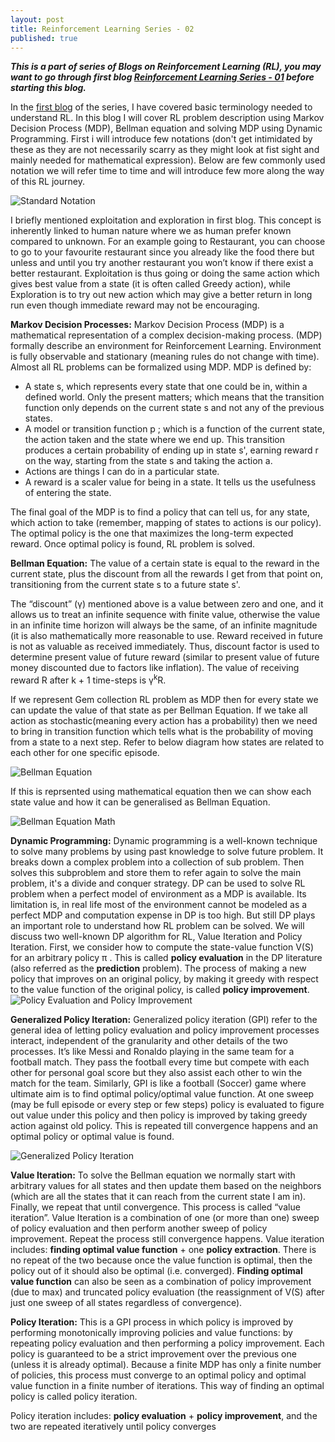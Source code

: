 ```yaml
---
layout: post
title: Reinforcement Learning Series - 02
published: true
---
```


_**This is a part of series of Blogs on Reinforcement Learning (RL), you may want to go through first blog [Reinforcement Learning Series - 01](https://baijayantaroy.github.io/baijayantaroy.github.io/Reinforcement_Learning_Series_01/) before starting this blog.**_

In the [first blog](https://baijayantaroy.github.io/baijayantaroy.github.io/Reinforcement_Learning_Series_01/) of the series, I have covered basic terminology needed to understand RL. In this blog I will cover RL problem description using Markov Decision Process (MDP), Bellman equation and solving MDP using Dynamic Programming. First i will introduce few notations (don't get intimidated by these as they are not necessarily scarry as they might look at fist sight and mainly needed for mathematical expression). Below are few commonly used notation we will refer time to time and will introduce few more along the way of this RL journey.

![Standard Notation](/images/Notation.png "Standard Notation")

I briefly mentioned exploitation and exploration in first blog. This concept is inherently linked to human nature where we as human prefer known compared to unknown. For an example going to Restaurant, you can choose to go to your favourite restaurant since you already like the food there but unless and until you try another restaurant you won’t know if there exist a better restaurant. Exploitation is thus going or doing the same action which gives best value from a state (it is often called Greedy action), while Exploration is to try out new action which may give a better return in long run even though immediate reward may not be encouraging. 

**Markov Decision Processes:** Markov Decision Process (MDP) is a mathematical representation of a complex decision-making process. (MDP) formally describe an environment for Reinforcement Learning. Environment is fully observable and stationary (meaning rules do not change with time). Almost all RL problems can be formalized using MDP. MDP is defined by:

 - A state s, which represents every state that one could be in, within a defined world. Only the present matters; which means that the transition function only depends on the current state s and not any of the previous states.
 - A model or transition function p ; which is a function of the current state, the action taken and the state where we end up. This transition produces a certain probability of ending up in state s', earning reward r on the way, starting from the state s and taking the action a.
 - Actions are things I can do in a particular state.
 - A reward is a scaler value for being in a state. It tells us the usefulness of entering the state.
    
The final goal of the MDP is to find a policy that can tell us, for any state, which action to take (remember, mapping of states to actions is our policy). The optimal policy is the one that maximizes the long-term expected reward. Once optimal policy is found, RL problem is solved.

**Bellman Equation:** The value of a certain state is equal to the reward in the current state, plus the discount from all the rewards I get from that point on, transitioning from the current state s to a future state s'.

The “discount” (γ) mentioned above is a value between zero and one, and it allows us to treat an infinite sequence with finite value, otherwise the value in an infinite time horizon will always be the same, of an infinite magnitude (it is also mathematically more reasonable to use. Reward received in future is not as valuable as received immediately. Thus, discount factor is used to determine present value of future reward (similar to present value of future money discounted due to factors like inflation). The value of receiving reward R after k + 1 time-steps is γ<sup>k</sup>R.  

If we represent Gem collection RL problem as MDP then for every state we can update the value of that state as per Bellman Equation. If we take all action as stochastic(meaning every action has a probability) then we need to bring in transition function which tells what is the probability of moving from a state to a next step. Refer to below diagram how states are related to each other for one specific episode.

![Bellman Equation](/images/BellmanEquation.png "Bellman Equation explnation for Gem collection problem")

If this is reprsented using mathematical equation then we can show each state value and how it can be generalised as Bellman Equation.

![Bellman Equation Math](/images/BellmanEquation02.png "Bellman Equation Math Representation")

**Dynamic Programming:** Dynamic programming is a well-known technique to solve many problems by using past knowledge to solve future problem. It breaks down a complex problem into a collection of sub problem. Then solves this subproblem and store them to refer again to solve the main problem, it's a divide and conquer strategy. DP can be used to solve RL problem when a perfect model of environment as a MDP is available. Its limitation is, in real life most of the environment cannot be modeled as a perfect MDP and computation expense in DP is too high. But still DP plays an important role to understand how RL problem can be solved.
We will discuss two well-known DP algorithm for RL, Value Iteration and Policy Iteration. First, we consider how to compute the state-value function V(S) for an arbitrary policy π . This is called **policy evaluation** in the DP literature (also referred as the **prediction** problem). The process of making a new policy that improves on an original policy, by making it greedy with respect to the value function of the original policy, is called **policy improvement**.
![Policy Evaluation and Policy Improvement](/images/Evaluation&Improvement.png "Policy Evaluation and Policy Improvement")

**Generalized Policy Iteration:** Generalized policy iteration (GPI) refer to the general idea of letting policy evaluation and policy improvement processes interact, independent of the granularity and other details of the two processes. It’s like Messi and Ronaldo playing in the same team for a football match. They pass the football every time but compete with each other for personal goal score but they also assist each other to win the match for the team. Similarly, GPI is like a football (Soccer) game where ultimate aim is to find optimal policy/optimal value function. At one sweep (may be full episode or every step or few steps) policy is evaluated to figure out value under this policy and then policy is improved by taking greedy action against old policy. This is repeated till convergence happens and an optimal policy or optimal value is found.

![Generalized Policy Iteration](/images/GPI.png "Generalized Policy Iteration")

**Value Iteration:** To solve the Bellman equation we normally start with arbitrary values for all states and then update them based on the neighbors (which are all the states that it can reach from the current state I am in). Finally, we repeat that until convergence. This process is called “value iteration”.
Value Iteration is a combination of one (or more than one) sweep of policy evaluation and then perform another sweep of policy improvement. Repeat the process still convergence happens.
Value iteration includes: **finding optimal value function** + one **policy extraction**. There is no repeat of the two because once the value function is optimal, then the policy out of it should also be optimal (i.e. converged). **Finding optimal value function** can also be seen as a combination of policy improvement (due to max) and truncated policy evaluation (the reassignment of V(S) after just one sweep of all states regardless of convergence).

**Policy Iteration:** This is a GPI process in which policy is improved by performing monotonically improving policies and value functions: by repeating policy evaluation and then performing a policy improvement. Each policy is guaranteed to be a strict improvement over the previous one (unless it is already optimal). Because a finite MDP has only a finite number of policies, this process must converge to an optimal policy and optimal value function in a finite number of iterations. This way of finding an optimal policy is called policy iteration.

Policy iteration includes: **policy evaluation** + **policy improvement**, and the two are repeated iteratively until policy converges
